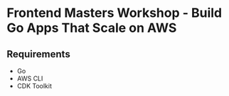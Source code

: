 # Frontend Masters Workshop - Build Go Apps That Scale on AWS

## Requirements

* Go
* AWS CLI
* CDK Toolkit

